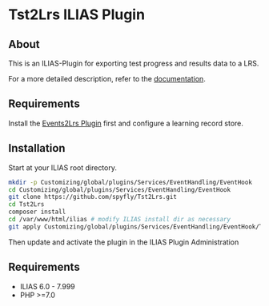 # Tst2Lrs ILIAS Plugin

## About
This is an ILIAS-Plugin for exporting test progress and results data to a LRS. 

For a more detailed description, refer to the [documentation](docs/README.md).

## Requirements

Install the [Events2Lrs Plugin](https://github.com/internetlehrer/Events2Lrs) first and configure a learning record store.

## Installation

Start at your ILIAS root directory.

```bash
mkdir -p Customizing/global/plugins/Services/EventHandling/EventHook
cd Customizing/global/plugins/Services/EventHandling/EventHook
git clone https://github.com/spyfly/Tst2Lrs.git
cd Tst2Lrs
composer install
cd /var/www/html/ilias # modify ILIAS install dir as necessary
git apply Customizing/global/plugins/Services/EventHandling/EventHook/Tst2Lrs/ilias.patch
```

Then update and activate the plugin in the ILIAS Plugin Administration

## Requirements

* ILIAS 6.0 - 7.999
* PHP >=7.0